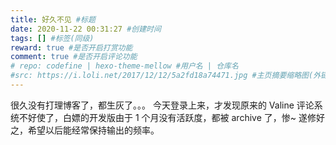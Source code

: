 ```yaml
---
title: 好久不见 #标题
date: 2020-11-22 00:31:27 #创建时间
tags: [] #标签(同级)
reward: true #是否开启打赏功能
comment: true #是否开启评论功能
# repo: codefine | hexo-theme-mellow #用户名 | 仓库名
#src: https://i.loli.net/2017/12/12/5a2fd18a74471.jpg #主页摘要缩略图(外链以及相对资源均可)
---
```


很久没有打理博客了，都生灰了。。。
今天登录上来，才发现原来的 Valine 评论系统不好使了，白嫖的开发版由于 1 个月没有活跃度，都被 archive 了，惨~
遂修好之，希望以后能经常保持输出的频率。
